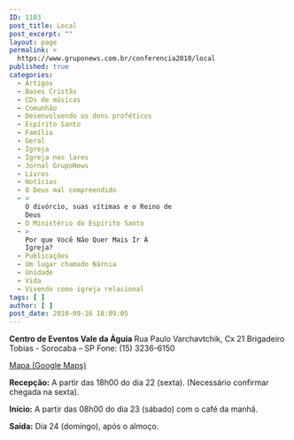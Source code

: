 ```yaml
---
ID: 1103
post_title: Local
post_excerpt: ""
layout: page
permalink: >
  https://www.gruponews.com.br/conferencia2010/local
published: true
categories:
  - Artigos
  - Bases Cristãs
  - CDs de músicas
  - Comunhão
  - Desenvolvendo os dons proféticos
  - Espírito Santo
  - Família
  - Geral
  - Igreja
  - Igreja nos lares
  - Jornal GrupoNews
  - Livros
  - Notícias
  - O Deus mal compreendido
  - >
    O divórcio, suas vítimas e o Reino de
    Deus
  - O Ministério do Espírito Santo
  - >
    Por que Você Não Quer Mais Ir À
    Igreja?
  - Publicações
  - Um lugar chamado Nárnia
  - Unidade
  - Vida
  - Vivendo como igreja relacional
tags: [ ]
author: [ ]
post_date: 2010-09-16 18:09:05
---
```

<strong>Centro de Eventos Vale da Águia</strong>
Rua Paulo Varchavtchik, Cx 21
Brigadeiro Tobias - Sorocaba – SP
Fone: (15) 3236-6150

<a href="http://www.google.com/maps/ms?ie=UTF8&amp;hl=pt-BR&amp;msa=0&amp;msid=101029055973969387879.00047056afb7234e1fdba&amp;ll=-23.452538,-47.321548&amp;spn=0.143937,0.307274&amp;t=h&amp;z=12" target="_blank">Mapa (Google Maps)</a>

<strong>Recepção:</strong>
A partir das 18h00 do dia 22 (sexta). (Necessário confirmar chegada na sexta).<strong></strong>

<strong>Início:</strong>
A partir das 08h00 do dia 23 (sábado) com o café da manhã.

<strong>Saída:</strong>
Dia 24 (domingo), após o almoço.